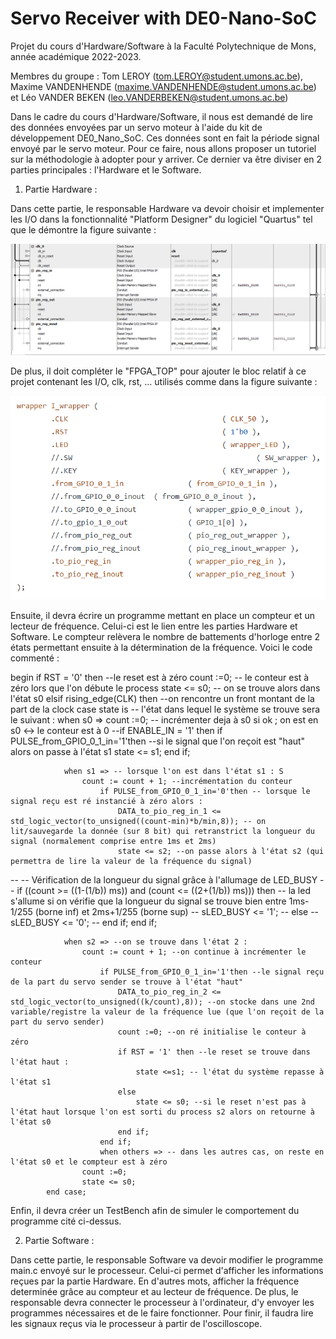 # Servo Receiver with DE0-Nano-SoC
Projet du cours d'Hardware/Software à la Faculté Polytechnique de Mons, année académique 2022-2023. 

Membres du groupe : Tom LEROY (tom.LEROY@student.umons.ac.be), Maxime VANDENHENDE (maxime.VANDENHENDE@student.umons.ac.be) et Léo VANDER BEKEN (leo.VANDERBEKEN@student.umons.ac.be)

Dans le cadre du cours d'Hardware/Software, il nous est demandé de lire des données envoyées par un servo moteur à l'aide du kit de développement DE0_Nano_SoC. Ces données sont en fait la période signal envoyé par le servo moteur. Pour ce faire, nous allons proposer un tutoriel sur la méthodologie à adopter pour y arriver. 
Ce dernier va être diviser en 2 parties principales : l'Hardware et le Software. 

1) Partie Hardware :

Dans cette partie, le responsable Hardware va devoir choisir et implementer les I/O dans la fonctionnalité "Platform Designer" du logiciel "Quartus" tel que le démontre la figure suivante :

![Platform_Designer](Platform_Designer_System_Content.PNG)



De plus, il doit compléter le "FPGA_TOP" pour ajouter le bloc relatif à ce projet contenant les I/O, clk, rst, ... utilisés comme dans la figure suivante :

![FPGA_TOP](modif_FPGA_TOP.png)

Ensuite, il devra écrire un programme mettant en place un compteur et un lecteur de fréquence. Celui-ci est le lien entre les parties Hardware et Software. Le compteur relèvera le nombre de battements d'horloge entre 2 états permettant ensuite à la détermination de la fréquence. Voici le code commenté : 


begin
		if RST = '0' then --le reset est à zéro 
			count :=0; -- le conteur est à zéro lors que l'on débute le process 
			state <= s0; -- on se trouve alors dans l'état s0
		elsif rising_edge(CLK) then --on rencontre un front montant de la part de la clock 
			case state is -- l'état dans lequel le système se trouve sera le suivant : 
				when s0 =>
					count :=0; -- incrémenter deja à s0 si ok ; on est en s0 <-> le conteur est à 0 
					--if ENABLE_IN = '1' then
						if PULSE_from_GPIO_0_1_in='1'then --si le signal que l'on reçoit est "haut" alors on passe à l'état s1
							state <= s1;
						end if;
				
				when s1 => -- lorsque l'on est dans l'état s1 : S
					count := count + 1; --incrémentation du conteur 
						if PULSE_from_GPIO_0_1_in='0'then -- lorsque le signal reçu est ré instancié à zéro alors : 
							DATA_to_pio_reg_in_1 <= std_logic_vector(to_unsigned((count-min)*b/min,8)); -- on lit/sauvegarde la donnée (sur 8 bit) qui retranstrict la longueur du signal (normalement comprise entre 1ms et 2ms) 
							state <= s2; --on passe alors à l'état s2 (qui permettra de lire la valeur de la fréquence du signal) 
						
												
--						-- Vérification de la longueur du signal grâce à l'allumage de LED_BUSY
--							if ((count >= ((1-(1/b)) ms)) and (count <= ((2+(1/b)) ms))) then -- la led s'allume si on vérifie que la longueur du signal se trouve bien entre 1ms-1/255 (borne inf) et 2ms+1/255 (borne sup)
--                            sLED_BUSY <= '1';
--							else
--                            sLED_BUSY <= '0';
--							end if;
 						end if;
												
											
				
				when s2 => --on se trouve dans l'état 2 : 
					count := count + 1; --on continue à incrémenter le conteur 
						if PULSE_from_GPIO_0_1_in='1'then --le signal reçu de la part du servo sender se trouve à l'état "haut" 
							DATA_to_pio_reg_in_2 <= std_logic_vector(to_unsigned((k/count),8)); --on stocke dans une 2nd variable/registre la valeur de la fréquence lue (que l'on reçoit de la part du servo sender)  
							count :=0; --on ré initialise le conteur à zéro 
							if RST = '1' then --le reset se trouve dans l'état haut : 
								state <=s1; -- l'état du système repasse à l'état s1
							else
								state <= s0; --si le reset n'est pas à l'état haut lorsque l'on est sorti du process s2 alors on retourne à l'état s0 
							end if;
						end if;
						when others => -- dans les autres cas, on reste en l'état s0 et le compteur est à zéro 
					count :=0;
					state <= s0;
			end case;



Enfin, il devra créer un TestBench afin de simuler le comportement du programme cité ci-dessus.




2) Partie Software : 

Dans cette partie, le responsable Software va devoir modifier le programme main.c envoyé sur le processeur. Celui-ci permet d'afficher les informations reçues par la partie Hardware. En d'autres mots, afficher la fréquence determinée grâce au compteur et au lecteur de fréquence. De plus, le responsable devra connecter le processeur à l'ordinateur, d'y envoyer les programmes nécessaires et de le faire fonctionner. Pour finir, il faudra lire les signaux reçus via le processeur à partir de l'oscilloscope. 






 
